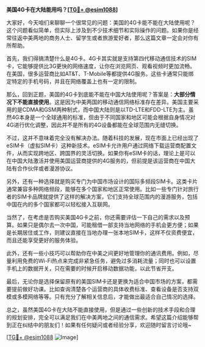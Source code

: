 **美国4G卡在大陆能用吗？[[TG💪+ @esim1088](https://t.me/s/esim1088)]**

大家好，今天咱们来聊聊一个很常见的问题：美国的4G卡能不能在大陆使用呢？这个问题看似简单，但实际上涉及到不少技术细节和实际操作的问题。如果你是经常往返中美两地的商务人士、留学生或者旅游爱好者，那么这篇文章一定会对你有所帮助。

首先，我们得搞清楚什么是4G卡。4G卡其实就是支持第四代移动通信技术的SIM卡，它能够提供比3G更快的网络速度，让你在浏览网页、观看视频时更加流畅。在美国，很多运营商比如AT&T、T-Mobile等都提供4G服务。这些卡通常只能绑定特定的手机号码，并且在网络覆盖上也有一定的限制。

那么，回到正题，美国的4G卡到底能不能在中国大陆使用呢？答案是：**大部分情况下不能直接使用**。这是因为中美两国的移动通信网络标准存在差异。美国主要采用的是CDMA和GSM两种制式，而中国大陆则是以TD-LTE和FDD-LTE为主。虽然4G本身是一个全球通用的标准，但由于不同国家和地区可能会根据自身情况对4G进行优化调整，因此并不是所有的4G设备都能在全球范围内无缝切换。

不过，这并不意味着完全没有解决办法。随着科技的发展，现在市面上已经出现了eSIM卡（虚拟SIM卡）这种新技术。eSIM卡允许用户通过网络下载运营商配置文件，从而实现跨地区、跨国界的灵活切换。如果你有eSIM卡的话，理论上是可以在中国大陆激活并使用美国运营商提供的4G服务的，但前提是该运营商在中国大陆有合作伙伴或者漫游协议。

另外，还有一种选择就是购买专门为中国市场设计的国际多频段SIM卡。这类卡片通常兼容多种网络频段，能够在多个国家和地区正常使用。比如一些专门针对旅行者的SIM卡品牌就提供了这样的解决方案，它们支持全球范围内的漫游服务，包括中国在内的多个国家都可以轻松接入互联网。

当然了，在考虑是否购买美国4G卡之前，你还需要评估一下自己的需求以及预算。如果只是偶尔去一次中国，可能租借一部支持当地网络的手机会更方便；如果是长期居住或工作，则建议直接在当地办理一张本地SIM卡，这样不仅资费便宜，而且还能享受更好的服务体验。

此外，还有一些小技巧可以帮助你在中美之间更好地管理你的通讯费用。例如，尽量利用免费的Wi-Fi热点来完成非紧急任务，避免过多消耗流量；同时也可以设置手机上的数据开关，只在需要的时候开启移动数据功能，以此节省开支。

最后，无论你是选择保留原有的美国SIM卡还是更换为适合中国市场的方案，都需要提前做好功课。比如查询清楚各个运营商的具体收费标准、查看设备是否支持双模或多模网络等等。只有充分了解相关信息后，才能做出最适合自己情况的选择。

总之，虽然美国4G卡在大陆不能直接使用，但是通过一些创新的技术手段和合理的规划安排，完全可以满足我们在中美两地之间的通信需求。希望这篇介绍能够帮到正在纠结中的朋友们！如果有任何疑问或者经验分享，欢迎随时留言讨论哦~

[[TG💪+ @esim1088](https://t.me/s/esim1088) ![Image](https://i.postimg.cc/4NQfJmqS/Snipaste-2025-05-13-00-14-12.png)]